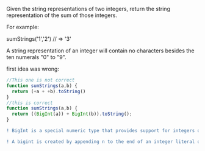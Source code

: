 Given the string representations of two integers, return the string representation of the sum of those integers.

For example:

sumStrings('1','2') // => '3'

A string representation of an integer will contain no characters besides the ten numerals "0" to "9".

first idea was wrong: 
```js
//This one is not correct 
function sumStrings(a,b) { 
  return (+a + +b).toString()
}
//this is correct
function sumStrings(a,b) { 
  return ((BigInt(a)) + BigInt(b)).toString();
}
```

```diff
! BigInt is a special numeric type that provides support for integers of arbitrary length.

! A bigint is created by appending n to the end of an integer literal or by calling the function BigInt that creates bigints from strings, numbers etc.
```
